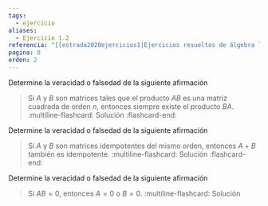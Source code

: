 ```yaml
---
tags:
  - ejercicio
aliases:
  - Ejercicio 1.2
referencia: "[[estrada2020ejercicios1|Ejercicios resueltos de álgebra lineal. Volumen I]]"
pagina: 8
orden: 2
---
```

Determine la veracidad o falsedad de la siguiente afirmación
>Si $A$ y $B$ son matrices tales que el producto $AB$ es una matriz cuadrada de orden $n$, entonces siempre existe el producto $BA$.
:multiline-flashcard:
Solución
:flashcard-end:

Determine la veracidad o falsedad de la siguiente afirmación
>Si $A$ y $B$ son matrices idempotentes del mismo orden, entonces $A+B$ también es idempotente.
:multiline-flashcard:
Solución
:flashcard-end:

Determine la veracidad o falsedad de la siguiente afirmación
>Si $AB = 0$, entonces $A=0$ o $B=0$.
:multiline-flashcard:
Solución
